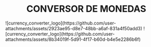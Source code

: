 <h1 align="center"> CONVERSOR DE MONEDAS </h1>
![currency_converter_logo](https://github.com/user-attachments/assets/2923ae95-d8e7-48bb-a6af-831a4f50add3)
![currency_converter_logo](https://github.com/user-attachments/assets/8b34019f-5d91-4f17-b60d-b4e5e2286b6f)
